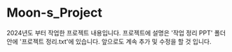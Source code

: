 # Moon-s_Project
2024년도 부터 작업한 프로젝트 내용입니다.
프로젝트에 설명은 '작업 정리 PPT' 폴더 안에 '프로젝트 정리.txt'에 있습니다.
앞으로도 계속 추가 및 수정을 할 것 입니다.